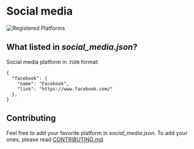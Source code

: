 # Social media

![Registered Platforms](https://img.shields.io/badge/Platforms-42-blue)

## What listed in _social_media.json_?

Social media platform in `JSON` format:
```
{
  "facebook": {
    "name": "Facebook",
    "link": "https://www.facebook.com/"
  },
}
```

## Contributing

Feel free to add your favorite platform in _social_media.json_.
To add your ones, please read [CONTRIBUTING.md](https://github.com/peppapig13132/Social-media/blob/main/CONTRIBUTING.md).
